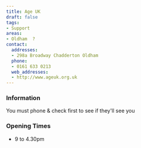 ```yaml
---
title: Age UK
draft: false
tags:
- Support
areas:
- Oldham  ?
contact:
  addresses:
  - 298a Broadway Chadderton Oldham
  phone:
  - 0161 633 0213
  web_addresses:
  - http://www.ageuk.org.uk
---
```


### Information
You must phone & check first to see if they'll see you  

### Opening Times
* 9 to 4.30pm

